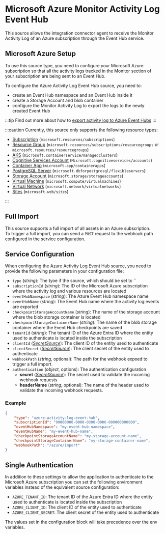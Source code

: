 # Microsoft Azure Monitor Activity Log Event Hub

This source allows the integration connector agent to receive the Monitor Activity Log of an Azure subscription
through the Event Hub service.

## Microsoft Azure Setup

To use this source type, you need to configure your Microsoft Azure
subscription so that all the activity logs tracked in the Monitor section of your subscription are being
sent to an Event Hub.

To configure the Azure Activity Log Event Hub source, you need to:

- create an Event Hub namespace and an Event Hub inside it
- create a Storage Account and blob container
- configure the Monitor Activity Log to export the logs to the newly created Event Hub

:::tip
Find out more about how to [export activity log to Azure Event Hubs](https://learn.microsoft.com/en-gb/azure/azure-monitor/platform/activity-log?tabs=powershell#send-to-azure-event-hubs)
:::

:::caution
Currently, this source only supports the following resource types:

- [Subscription](./mappings/azure/10_subscription.md) (`microsoft.resources/subscriptions`)
- [Resource Group](./mappings/azure/20_resource_group.md) (`microsoft.resources/subscriptions/resourcegroups` or `microsoft.resources/resourcegroups`)
- [AKS](./mappings/azure/30_aks.md) (`microsoft.containerservice/managedclusters`)
- [Cognitive Services Account](./mappings/azure/40_cognitive_services_account.md) (`Microsoft.cognitiveservices/accounts`)
- [Container App](./mappings/azure/50_container_app.md) (`microsoft.app/containerapps`)
- [PostgreSQL Server](./mappings/azure/60_postgresql.md) (`microsoft.dbforpostgresql/flexibleservers`)
- [Storage Account](./mappings/azure/70_storage_account.md) (`microsoft.storage/storageaccounts`)
- [Virtual Machine](./mappings/azure/80_virtual_machine.md) (`microsoft.compute/virtualmachines`)
- [Virtual Network](./mappings/azure/90_virtual_network.md) (`microsoft.network/virtualnetworks`)
- [Sites](./mappings/azure/100_site.md) (`microsoft.web/sites`)

:::

## Full Import

This source supports a full import of all assets in an Azure subscription.  
To trigger a full import, you can send a `POST` request to the webhook path configured in the service configuration.

## Service Configuration

When configuring the Azure Activity Log Event Hub source, you need to provide the following parameters in your
configuration file:

- `type` (*string*): The tyoe if the source, which should be set to ``
- `subscriptionId` (*string*): The ID of the Microsoft Azure subscription where the activity log and various resources
  are located
- `eventHubNamespace` (*string*): The Azure Event Hub namespace name
- `eventHubName` (*string*): The Event Hub name where the activity log events are exported
- `checkpointStorageAccountName` (*string*): The name of the storage account where the blob storage container is located
- `checkpointStorageContainerName` (*string*): The name of the blob storage container where the Event Hub checkpoints
  are saved
- `tenantId` (*string*): The tenant ID of the Azure Entra ID where the entity used to authenticate is located inside
  the subscription
- `clientId` ([*SecretSource*](../20_install.md#secretsource)): The client ID of the entity used to authenticate
- `clientSecret` ([*SecretSource*](../20_install.md#secretsource)): The client secret of the entity used to authenticate
- `webhookPath` (*string*, optional): The path for the webhook expoed to trigger a full import.
- `authentication` (*object*, options): The authentication configuration
  - **secret** ([*SecretSource*](../20_install.md#secretsource)): The secret used to validate the incoming webhook requests
  - **headerName** (*string*, optional): The name of the header used to validate the incoming webhook requests.

### Example

```json
{
	"type": "azure-activity-log-event-hub",
	"subscriptionId": "00000000-0000-0000-0000-000000000000",
	"eventHubNamespace": "my-event-hub-namespace",
	"eventHubName": "my-event-hub-name",
	"checkpointStorageAccountName": "my-storage-account-name",
	"checkpointStorageContainerName": "my-storage-container-name",
	"webhookPath": "/azure/import"
}
```

## Single Authentication

In addition to these settings to allow the application to authenticate to the Microsoft Azure subscription you can set
the following environment variables instead of the equivalent source configuration:

- `AZURE_TENANT_ID`: The tenant ID of the Azure Entra ID where the entity used to authenticate is located inside
  the subscription
- `AZURE_CLIENT_ID`: The client ID of the entity used to authenticate
- `AZURE_CLIENT_SECRET`: The client secret of the entity used to authenticate

The values set in the configuration block will take precedence over the env variables.
